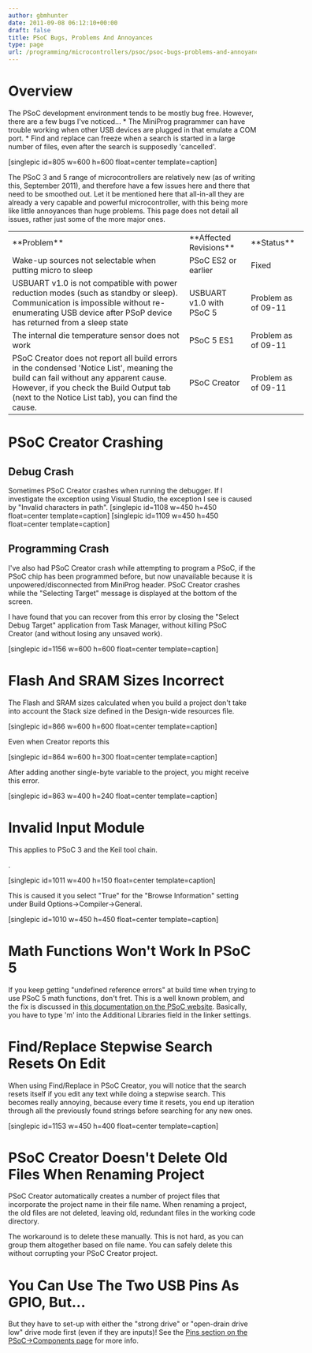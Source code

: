 ```yaml
---
author: gbmhunter
date: 2011-09-08 06:12:10+00:00
draft: false
title: PSoC Bugs, Problems And Annoyances
type: page
url: /programming/microcontrollers/psoc/psoc-bugs-problems-and-annoyances
---
```


# Overview

The PSoC development environment tends to be mostly bug free. However, there are a few bugs I've noticed...  * The MiniProg pragrammer can have trouble working when other USB devices are plugged in that emulate a COM port.  * Find and replace can freeze when a search is started in a large number of files, even after the search is supposedly 'cancelled'.

[singlepic id=805 w=600 h=600 float=center template=caption]

The PSoC 3 and 5 range of microcontrollers are relatively new (as of writing this, September 2011), and therefore have a few issues here and there that need to be smoothed out. Let it be mentioned here that all-in-all they are already a very capable and powerful microcontroller, with this being more like little annoyances than huge problems. This page does not detail all issues, rather just some of the more major ones.

<table style="width: 600px;" border="0" class="aligncenter" ><tbody ><tr >
<td >**Problem**
</td>
<td >**Affected Revisions**
</td>
<td >**Status**
</td></tr><tr >
<td >Wake-up sources not selectable when putting micro to sleep
</td>
<td >PSoC ES2 or earlier
</td>
<td >Fixed
</td></tr><tr >
<td >USBUART v1.0 is not compatible with power reduction modes (such as standby or sleep). Communication is impossible without re-enumerating USB device after PSoP device has returned from a sleep state
</td>
<td >USBUART v1.0 with PSoC 5
</td>
<td >Problem as of 09-11
</td></tr><tr >
<td >The internal die temperature sensor does not work
</td>
<td >PSoC 5 ES1
</td>
<td >Problem as of 09-11
</td></tr><tr >
<td >PSoC Creator does not report all build errors in the condensed 'Notice List', meaning the build can fail without any apparent cause. However, if you check the Build Output tab (next to the Notice List tab), you can find the cause.
</td>
<td >PSoC Creator
</td>
<td >Problem as of 09-11
</td></tr></tbody></table>

# PSoC Creator Crashing

## Debug Crash

Sometimes PSoC Creator crashes when running the debugger. If I investigate the exception using Visual Studio, the exception I see is caused by "Invalid characters in path". [singlepic id=1108 w=450 h=450 float=center template=caption] [singlepic id=1109 w=450 h=450 float=center template=caption]

## Programming Crash

I've also had PSoC Creator crash while attempting to program a PSoC, if the PSoC chip has been programmed before, but now unavailable because it is unpowered/disconnected from MiniProg header. PSoC Creator crashes while the "Selecting Target" message is displayed at the bottom of the screen.

I have found that you can recover from this error by closing the "Select Debug Target" application from Task Manager, without killing PSoC Creator (and without losing any unsaved work).

[singlepic id=1156 w=600 h=600 float=center template=caption]

# Flash And SRAM Sizes Incorrect

The Flash and SRAM sizes calculated when you build a project don't take into account the Stack size defined in the Design-wide resources file.

[singlepic id=866 w=600 h=600 float=center template=caption]

Even when Creator reports this

[singlepic id=864 w=600 h=300 float=center template=caption]

After adding another single-byte variable to the project, you might receive this error.

[singlepic id=863 w=400 h=240 float=center template=caption]

# Invalid Input Module

This applies to PSoC 3 and the Keil tool chain.

.

[singlepic id=1011 w=400 h=150 float=center template=caption]

This is caused it you select "True" for the "Browse Information" setting under Build Options->Compiler->General.

[singlepic id=1010 w=450 h=450 float=center template=caption]

# Math Functions Won't Work In PSoC 5

If you keep getting "undefined reference errors" at build time when trying to use PSoC 5 math functions, don't fret. This is a well known problem, and the fix is discussed in [this documentation on the PSoC website](http://www.cypress.com/?rID=42838). Basically, you have to type 'm' into the Additional Libraries field in the linker settings.

# Find/Replace Stepwise Search Resets On Edit

When using Find/Replace in PSoC Creator, you will notice that the search resets itself if you edit any text while doing a stepwise search. This becomes really annoying, because every time it resets, you end up iteration through all the previously found strings before searching for any new ones.

[singlepic id=1153 w=450 h=400 float=center template=caption]

# PSoC Creator Doesn't Delete Old Files When Renaming Project

PSoC Creator automatically creates a number of project files that incorporate the project name in their file name. When renaming a project, the old files are not deleted, leaving old, redundant files in the working code directory.

The workaround is to delete these manually. This is not hard, as you can group them altogether based on file name. You can safely delete this without corrupting your PSoC Creator project.

# You Can Use The Two USB Pins As GPIO, But...

But they have to set-up with either the "strong drive" or "open-drain drive low" drive mode first (even if they are inputs)! See the [Pins section on the PSoC->Components page](http://blog.mbedded.ninja/programming/microcontrollers/psoc/components#pins) for more info.
